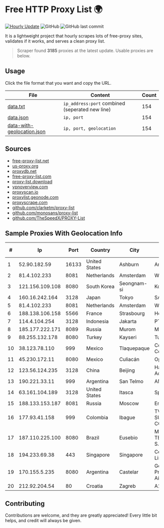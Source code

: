 
# Free HTTP Proxy List 🌍

[![Hourly Update](https://github.com/mertguvencli/http-proxy-list/actions/workflows/main.yml/badge.svg?branch=main)](https://github.com/mertguvencli/http-proxy-list/actions/workflows/main.yml)
![GitHub](https://img.shields.io/github/license/mertguvencli/http-proxy-list)
![GitHub last commit](https://img.shields.io/github/last-commit/mertguvencli/http-proxy-list)

It is a lightweight project that hourly scrapes lots of free-proxy sites, validates if it works, and serves a clean proxy list.


> Scraper found **3185** proxies at the latest update. Usable proxies are below.

## Usage

Click the file format that you want and copy the URL.


|File|Content|Count|
|----|-------|-----|
|[data.txt](https://raw.githubusercontent.com/mertguvencli/http-proxy-list/main/proxy-list/data.txt)|`ip_address:port` combined (seperated new line)|154|
|[data.json](https://raw.githubusercontent.com/mertguvencli/http-proxy-list/main/proxy-list/data.json)|`ip, port`|154|
|[data-with-geolocation.json](https://raw.githubusercontent.com/mertguvencli/http-proxy-list/main/proxy-list/data-with-geolocation.json)|`ip, port, geolocation`|154|

## Sources

* [free-proxy-list.net](https://free-proxy-list.net)
* [us-proxy.org](https://www.us-proxy.org)
* [proxydb.net](http://proxydb.net)
* [free-proxy-list.com](https://free-proxy-list.com/?page=&port=&type%5B%5D=http&type%5B%5D=https&up_time=0&search=Search)
* [proxy-list.download](https://www.proxy-list.download/HTTP)
* [vpnoverview.com](https://vpnoverview.com/privacy/anonymous-browsing/free-proxy-servers)
* [proxyscan.io](https://www.proxyscan.io)
* [proxylist.geonode.com](https://proxylist.geonode.com/api/proxy-list?limit=300&page=1&sort_by=lastChecked&sort_type=desc&protocols=http,https)
* [proxyscrape.com](https://api.proxyscrape.com/v2/?request=displayproxies&protocol=http&timeout=10000&country=all&ssl=all&anonymity=all)
* [github.com/clarketm/proxy-list](https://raw.githubusercontent.com/clarketm/proxy-list/master/proxy-list-raw.txt)
* [github.com/monosans/proxy-list](https://raw.githubusercontent.com/monosans/proxy-list/main/proxies/http.txt)
* [github.com/TheSpeedX/PROXY-List](https://raw.githubusercontent.com/TheSpeedX/PROXY-List/master/http.txt)


## Sample Proxies With Geolocation Info

|#|Ip|Port|Country|City|Internet Service Provider|
|-|--|----|-------|----|-------------------------|
|1|52.90.182.59|16133|United States|Ashburn|Amazon.com, Inc.|
|2|81.4.102.233|8081|Netherlands|Amsterdam|WeservIT|
|3|121.156.109.108|8080|South Korea|Seongnam-si|Korea Telecom|
|4|160.16.242.164|3128|Japan|Tokyo|SAKURA Internet Inc.|
|5|81.4.102.233|8081|Netherlands|Amsterdam|WeservIT|
|6|188.138.106.158|5566|France|Strasbourg|Host Europe GmbH|
|7|114.4.104.254|3128|Indonesia|Jakarta|PT. INDOSAT Tbk|
|8|185.177.222.171|8089|Russia|Murom|Modus LLC|
|9|88.255.132.178|8080|Turkey|Kayseri|TurkTelekom|
|10|38.123.78.110|999|Mexico|Tlaquepaque|Cogent Communications|
|11|45.230.172.11|8080|Mexico|Culiacán|Opsicome SA De CV|
|12|123.56.124.235|3128|China|Beijing|Hangzhou Alibaba Advertising Co|
|13|190.221.33.11|999|Argentina|San Telmo|AMX Argentina S.A.|
|14|63.161.104.189|3128|United States|Itasca|Sprint|
|15|188.133.153.187|8081|Russia|Moscow|Enforta-MSK|
|16|177.93.41.158|999|Colombia|Ibague|TV AZTECA SUCURSAL COLOMBIA|
|17|187.110.225.100|8080|Brazil|Eusebio|MOB SERVICOS DE TELECOMUNICACOES S.A|
|18|194.233.69.38|443|Singapore|Singapore|Contabo Asia Private Limited|
|19|170.155.5.235|8080|Argentina|Castelar|Gobernacion de la Provincia de Buenos Aires|
|20|212.92.204.54|80|Croatia|Zagreb|A1 Hrvatska d.o.o|



## Contributing

Contributions are welcome, and they are greatly appreciated! Every
little bit helps, and credit will always be given.

